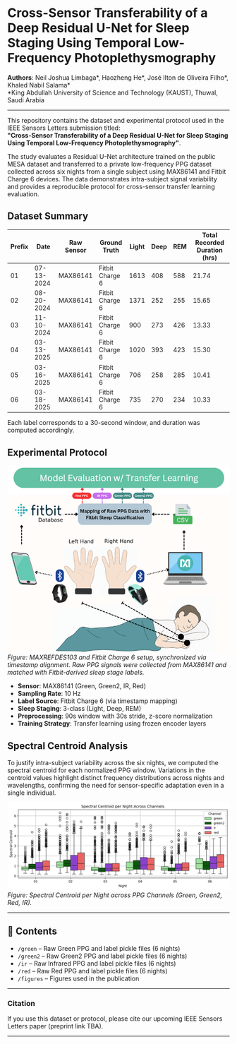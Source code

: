 # Cross-Sensor Transferability of a Deep Residual U-Net for Sleep Staging Using Temporal Low-Frequency Photoplethysmography

**Authors**: Neil Joshua Limbaga*, Haozheng He*, José Ilton de Oliveira Filho*, Khaled Nabil Salama*  
*King Abdullah University of Science and Technology (KAUST), Thuwal, Saudi Arabia  

---

This repository contains the dataset and experimental protocol used in the IEEE Sensors Letters submission titled:  
**"Cross-Sensor Transferability of a Deep Residual U-Net for Sleep Staging Using Temporal Low-Frequency Photoplethysmography"**.

The study evaluates a Residual U-Net architecture trained on the public MESA dataset and transferred to a private low-frequency PPG dataset collected across six nights from a single subject using MAX86141 and Fitbit Charge 6 devices. The data demonstrates intra-subject signal variability and provides a reproducible protocol for cross-sensor transfer learning evaluation.

## Dataset Summary

| Prefix | Date         | Raw Sensor | Ground Truth      | Light | Deep | REM | Total Recorded Duration (hrs) |
|--------|--------------|------------|-------------------|-------|------|-----|-------------------------------|
| 01     | 07-13-2024   | MAX86141   | Fitbit Charge 6   | 1613  | 408  | 588 | 21.74                         |
| 02     | 08-20-2024   | MAX86141   | Fitbit Charge 6   | 1371  | 252  | 255 | 15.65                         |
| 03     | 11-10-2024   | MAX86141   | Fitbit Charge 6   | 900   | 273  | 426 | 13.33                         |
| 04     | 03-13-2025   | MAX86141   | Fitbit Charge 6   | 1020  | 393  | 423 | 15.30                         |
| 05     | 03-16-2025   | MAX86141   | Fitbit Charge 6   | 706   | 258  | 285 | 10.41                         |
| 06     | 03-18-2025   | MAX86141   | Fitbit Charge 6   | 735   | 270  | 234 | 10.33                         |

Each label corresponds to a 30-second window, and duration was computed accordingly.

## Experimental Protocol

![Experiment Protocol](figures/experiment_protocol.png)  
*Figure: MAXREFDES103 and Fitbit Charge 6 setup, synchronized via timestamp alignment. Raw PPG signals were collected from MAX86141 and matched with Fitbit-derived sleep stage labels.*

- **Sensor**: MAX86141 (Green, Green2, IR, Red)
- **Sampling Rate**: 10 Hz
- **Label Source**: Fitbit Charge 6 (via timestamp mapping)
- **Sleep Staging**: 3-class (Light, Deep, REM)
- **Preprocessing**: 90s window with 30s stride, z-score normalization
- **Training Strategy**: Transfer learning using frozen encoder layers

## Spectral Centroid Analysis

To justify intra-subject variability across the six nights, we computed the spectral centroid for each normalized PPG window. Variations in the centroid values highlight distinct frequency distributions across nights and wavelengths, confirming the need for sensor-specific adaptation even in a single individual.

![Spectral Centroid](figures/spectral_centroid.png)  
*Figure: Spectral Centroid per Night across PPG Channels (Green, Green2, Red, IR).*

---

## 📁 Contents

- `/green` – Raw Green PPG and label pickle files (6 nights)
- `/green2` – Raw Green2 PPG and label pickle files (6 nights)
- `/ir` – Raw Infrared PPG and label pickle files (6 nights)
- `/red` – Raw Red PPG and label pickle files (6 nights)
- `/figures` – Figures used in the publication

---

### Citation

If you use this dataset or protocol, please cite our upcoming IEEE Sensors Letters paper (preprint link TBA).

---
